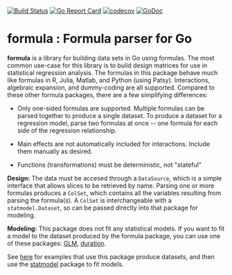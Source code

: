 [![Build Status](https://travis-ci.com/kshedden/formula.svg?branch=master)](https://travis-ci.com/kshedden/formula)
[![Go Report Card](https://goreportcard.com/badge/github.com/kshedden/formula)](https://goreportcard.com/report/github.com/kshedden/formula)
[![codecov](https://codecov.io/gh/kshedden/formula/branch/master/graph/badge.svg)](https://codecov.io/gh/kshedden/formula)
[![GoDoc](https://godoc.org/github.com/kshedden/formula?status.png)](https://godoc.org/github.com/kshedden/formula)

formula : Formula parser for Go
===============================

__formula__ is a library for building data sets in Go using formulas.
The most common use-case for this library is to build design matrices
for use in statistical regression analysis.  The formulas in this
package behave much like formulas in R, Julia, Matlab, and Python
(using Patsy).  Interactions, algebraic expansion, and dummy-coding
are all supported.  Compared to these other formula packages, there
are a few simplifying differences:

* Only one-sided formulas are supported.  Multiple formulas can be
parsed together to produce a single dataset.  To produce a dataset for
a regression model, parse two formulas at once -- one formula for each
side of the regression relationship.

* Main effects are not automatically included for interactions.
Include them manually as desired.

* Functions (transformations) must be deterministic, not "stateful"

__Design:__ The data must be accesed through a `DataSource`, which is
a simple interface that allows slices to be retrieved by name.
Parsing one or more formulas produces a `ColSet`, which contains all
the variables resulting from parsing the formula(s).  A `ColSet` is
interchangeable with a `statmodel.Dataset`, so can be passed directly
into that package for modeling.

__Modeling:__ This package does not fit any statistical models.  If
you want to fit a model to the dataset produced by the formula
package, you can use one of these packages:
[GLM](http://github.com/kshedden/statmodel/glm),
[duration](http://github.com/kshedden/statmodel/duration).

See
[here](https://github.com/kshedden/statmodel/blob/master/glm/examples/nhanes/nhanes.go)
for examples that use this package produce datasets, and then use the
[statmodel](http://github.com/kshedden/statmodel) package to fit
models.
